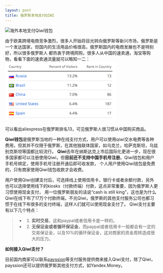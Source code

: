 ```yaml
---
layout: post
title: 俄罗斯本地支付QIWI
---
```


![海外本地支付Qiwi钱包](http://www.payssion.cn/static/images/payment/pay_qiwi.jpg)

由于欧美跨境电商竞争激烈，很多人开始将目光转向俄罗斯等新兴市场，俄罗斯是一个发达国家，但国内的生活用品价格很高，俄罗斯国内的电商发展也不是特别好，所以很多俄罗斯人
都热衷于跨境网购，很多人从中国的速卖通，淘宝等购物，看看下面的速卖通流量就可以略知一二：
![速卖通的alexa流量](/images/alexa_aliexpress.png)

可以看出aliexpress在俄罗斯排名13，可见俄罗斯人很习惯从中国购买商品。

**Qiwi钱包**是俄罗斯当地的一种在线支付方式，用户可以使用qiwi交水电费等各种费用，但其并不仅限于俄罗斯，在其他独联体国家，如乌克兰，哈萨克斯坦，乌兹别克斯坦等国都比较流行。
**Qiwi**去年在纳斯达克上市后国际化更进一步，现在很多国家都可以注册使用Qiwi，但**目前还不支持中国手机号注册**。Qiwi钱包和用户手机号绑定，使用手机号注册开通后即可收发款，
个人用户使用Qiwi钱包是免费的，只有商家使用Qiwi钱包收款才会收费。

用户使用Qiwi创建支付后，可选择线上使用信用卡，银行卡或者余额付款，另外也可以选择使用线下的kiosks（付款终端）付款，这点非常重要，因为俄罗斯人更习惯使用现金支付，
用一位俄罗斯朋友的话说“cash is still king”，这也是为什么Qiwi在线下布了17万个付款终端，不光Qiwi，俄罗斯的其他支付服务公司也都习惯于在线下布很多的支付终端，这样人们就可以使用现金支付了。
Qiwi支付主要有以下几个特点：
> -  1. **实时交易**，这和paypal或者信用卡是一样的。
> -  2. **无保证金或者循环保证金**，而paypal或者信用卡一般都会有一定的交易保证金，以及10%的循环保证金，这对商家的资金周转造成很大的压力。


**如何接入Qiwi支付？**

目前国内商家可以联系[payssion](http://www.payssion.com "海外本地支付")等支付服务提供商来接入Qiwi支付，除了Qiwi，payssion还可以提供俄罗斯其他支付方式，如Yandex.Money。